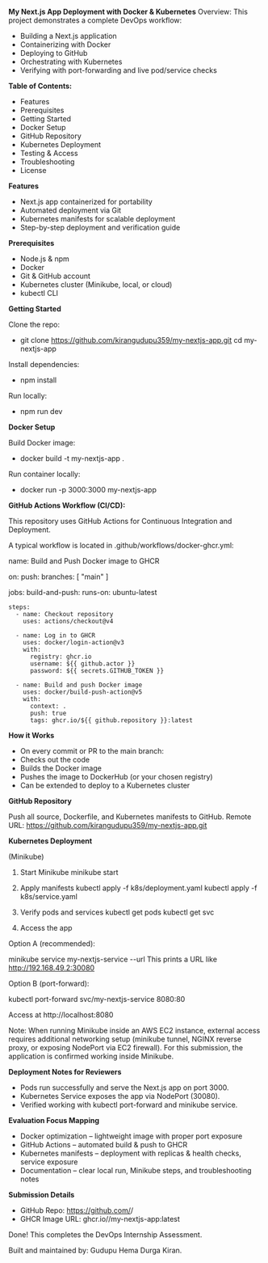 **My Next.js App Deployment with Docker & Kubernetes**
Overview:
This project demonstrates a complete DevOps workflow:
- Building a Next.js application
- Containerizing with Docker
- Deploying to GitHub
- Orchestrating with Kubernetes
- Verifying with port-forwarding and live pod/service checks

**Table of Contents:**
- Features
- Prerequisites
- Getting Started
- Docker Setup
- GitHub Repository
- Kubernetes Deployment
- Testing & Access
- Troubleshooting
- License

**Features**
- Next.js app containerized for portability
- Automated deployment via Git
- Kubernetes manifests for scalable deployment
- Step-by-step deployment and verification guide

**Prerequisites**
- Node.js & npm
- Docker
- Git & GitHub account
- Kubernetes cluster (Minikube, local, or cloud)
- kubectl CLI

**Getting Started**

Clone the repo:
- git clone https://github.com/kirangudupu359/my-nextjs-app.git
  cd my-nextjs-app

Install dependencies:
- npm install

Run locally:
- npm run dev

**Docker Setup**

Build Docker image:
- docker build -t my-nextjs-app .

Run container locally:
- docker run -p 3000:3000 my-nextjs-app


**GitHub Actions Workflow (CI/CD):**

This repository uses GitHub Actions for Continuous Integration and Deployment.

A typical workflow is located in .github/workflows/docker-ghcr.yml:

name: Build and Push Docker image to GHCR

on:
  push:
    branches: [ "main" ]

jobs:
  build-and-push:
    runs-on: ubuntu-latest

    steps:
      - name: Checkout repository
        uses: actions/checkout@v4

      - name: Log in to GHCR
        uses: docker/login-action@v3
        with:
          registry: ghcr.io
          username: ${{ github.actor }}
          password: ${{ secrets.GITHUB_TOKEN }}

      - name: Build and push Docker image
        uses: docker/build-push-action@v5
        with:
          context: .
          push: true
          tags: ghcr.io/${{ github.repository }}:latest

**How it Works**

- On every commit or PR to the main branch:
- Checks out the code
- Builds the Docker image
- Pushes the image to DockerHub (or your chosen registry)
- Can be extended to deploy to a Kubernetes cluster


**GitHub Repository**

Push all source, Dockerfile, and Kubernetes manifests to GitHub.
Remote URL: https://github.com/kirangudupu359/my-nextjs-app.git

**Kubernetes Deployment**

(Minikube)
1. Start Minikube
minikube start

2. Apply manifests
kubectl apply -f k8s/deployment.yaml
kubectl apply -f k8s/service.yaml

3. Verify pods and services
kubectl get pods
kubectl get svc

4. Access the app

Option A (recommended):

minikube service my-nextjs-service --url
This prints a URL like http://192.168.49.2:30080

Option B (port-forward):

kubectl port-forward svc/my-nextjs-service 8080:80

Access at http://localhost:8080

Note: When running Minikube inside an AWS EC2 instance, external access requires additional networking setup (minikube tunnel, NGINX reverse proxy, or exposing NodePort via EC2 firewall). For this submission, the application is confirmed working inside Minikube.

**Deployment Notes for Reviewers**

- Pods run successfully and serve the Next.js app on port 3000.
- Kubernetes Service exposes the app via NodePort (30080).
- Verified working with kubectl port-forward and minikube service.


**Evaluation Focus Mapping**

- Docker optimization – lightweight image with proper port exposure
- GitHub Actions – automated build & push to GHCR
- Kubernetes manifests – deployment with replicas & health checks, service exposure
- Documentation – clear local run, Minikube steps, and troubleshooting notes

**Submission Details**

- GitHub Repo: https://github.com/<your-username>/<your-repo>
- GHCR Image URL: ghcr.io/<your-username>/my-nextjs-app:latest

 Done! This completes the DevOps Internship Assessment.

 Built and maintained by: Gudupu Hema Durga Kiran.


